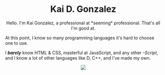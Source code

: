 <h1 align="center">Kai D. Gonzalez</h1>

<p align="center">
Hello. I'm Kai Gonzalez, a professional at *seeming* professional. That's all I'm good at.

At this point, I know so many programming languages it's hard to choose one to use.

I ***barely*** know HTML & CSS, masterful at JavaScript, and any other *-Script*, and I know a lot of other languages like D, C++, and I've made my own.

</p>

<p align="center">
  <a>
    <img src="https://skillicons.dev/icons?i=git,linux,lua,c,vim,nodejs,py,cpp,godot,github,js,julia,md" />
  </a>
</p>
